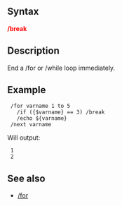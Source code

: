## Syntax

**<span style="color:red">/break</span>**

## Description

End a /for or /while loop immediately.

## Example

     /for varname 1 to 5
       /if ({$varname} == 3) /break
       /echo ${varname}
     /next varname

Will output:

     1
     2

## See also

-   [/for](for.md)


